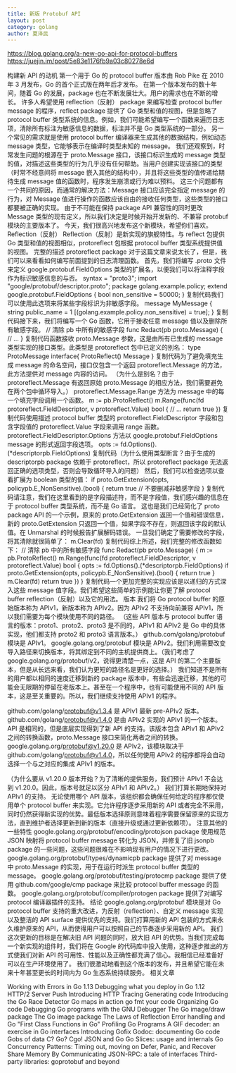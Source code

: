 ```yaml
---
title: 新版 Protobuf API
layout: post
category: golang
author: 夏泽民
---
```

https://blog.golang.org/a-new-go-api-for-protocol-buffers
https://juejin.im/post/5e83e1176fb9a03c80278e6d

<!-- more -->
构建新 API 的动机
第一个用于 Go 的 protocol buffer 版本由 Rob Pike 在 2010 年 3 月发布，Go 的首个正式版在两年后才发布。
在第一个版本发布的数十年间，随着 Go 的发展，package 也在不断发展壮大。用户的需求也在不断的增长。
许多人希望使用 reflection（反射） package 来编写检查 protocol buffer message 的程序，reflect package 提供了 Go 类型和值的视图，但是忽略了 protocol buffer 类型系统的信息。例如，我们可能希望编写一个函数来遍历日志项，清除所有标注为敏感信息的数据，标注并不是 Go 类型系统的一部分。
另一个常见的需求就是使用 protocol buffer 编译器来生成其他的数据结构，例如动态 message 类型，它能够表示在编译时类型未知的 message。
我们还观察到，时常发生问题的根源在于 proto.Message 接口，该接口标识生成的 message 类型的值，对描述这些类型的行为几乎没有任何帮助。当用户创建实现该接口的类型（时常不经意间将 message 嵌入其他的结构中），并且将这些类型的值传递给期待生成 message 值的函数时，程序发生崩溃或行为难以预料。
这三个问题都有一个共同的原因，而通常的解决方法：Message 接口应该完全指定 message 的行为，对 Message 值进行操作的函数应该自由的接收任何类型，这些类型的接口都要被正确的实现。
由于不可能在保持 package API 兼容性的同时更改 Message 类型的现有定义，所以我们决定是时候开始开发新的、不兼容 protobuf 模块的主要版本了。
今天，我们很高兴地发布这个新模块，希望你们喜欢。
Reflection（反射）
Reflection（反射）是新实现的旗舰特性。与 reflect 包提供 Go 类型和值的视图相似，protoreflect 包根据 protocol buffer 类型系统提供值的视图。
完整的描述 protoreflect package 对于这篇文章来说太长了，但是，我们可以来看看如何编写前面提到的日志清理函数。
首先，我们将编写 .proto 文件来定义 google.protobuf.FieldOptions 类型的扩展名，以便我们可以将注释字段作为标识敏感信息的与否。
syntax = "proto3";
import "google/protobuf/descriptor.proto";
package golang.example.policy;
extend google.protobuf.FieldOptions {
    bool non_sensitive = 50000;
}
复制代码我们可以使用此选项来将某些字段标识为非敏感字段。
message MyMessage {
    string public_name = 1 [(golang.example.policy.non_sensitive) = true];
}
复制代码接下来，我们将编写一个 Go 函数，它用于接收任意 message 值以及删除所有敏感字段。
// 清除 pb 中所有的敏感字段
func Redact(pb proto.Message) {
   // ...
}
复制代码函数接收 proto.Message 参数，这是由所有已生成的 message 类型实现的接口类型。此类型是 protoreflect 包中已定义的别名：
type ProtoMessage interface{
    ProtoReflect() Message
}
复制代码为了避免填充生成 message 的命名空间，接口仅包含一个返回 protoreflect.Message 的方法，此方法提供对 message 内容的访问。
（为什么是别名？由于 protoreflect.Message 有返回原始 proto.Message 的相应方法，我们需要避免在两个包中循环导入。）
protoreflect.Message.Range 方法为 message 中的每一个填充字段调用一个函数。
m := pb.ProtoReflect()
m.Range(func(fd protoreflect.FieldDescriptor, v protoreflect.Value) bool {
    // ...
    return true
})
复制代码使用描述 protocol buffer 类型的 protoreflect.FieldDescriptor 字段和包含字段值的 protoreflect.Value 字段来调用 range 函数。
protoreflect.FieldDescriptor.Options 方法以 google.protobuf.FieldOptions message 的形式返回字段选项。
opts := fd.Options().(*descriptorpb.FieldOptions)
复制代码（为什么使用类型断言？由于生成的 descriptorpb package 依赖于 protoreflect，所以 protoreflect package 无法返回正确的选项类型，否则会导致循环导入的问题）
然后，我们可以检查选项以查看扩展为 boolean 类型的值：
if proto.GetExtension(opts, policypb.E_NonSensitive).(bool) {
    return true // 不要删减非敏感字段
}
复制代码请注意，我们在这里看到的是字段描述符，而不是字段值，我们感兴趣的信息在于 protocol buffer 类型系统，而不是 Go 语言。
这也是我们已经简化了 proto package API 的一个示例，原来的 proto.GetExtension 返回一个值和错误信息，新的 proto.GetExtension 只返回一个值，如果字段不存在，则返回该字段的默认值。在 Unmarshal 的时候报告扩展解码错误。
一旦我们确定了需要修改的字段，将其清除就很简单了：
m.Clear(fd)
复制代码综上所述，我们完整的修改函数如下：
// 清除 pb 中的所有敏感字段
func Redact(pb proto.Message) {
    m := pb.ProtoReflect()
    m.Range(func(fd protoreflect.FieldDescriptor, v protoreflect.Value) bool {
        opts := fd.Options().(*descriptorpb.FieldOptions)
        if proto.GetExtension(opts, policypb.E_NonSensitive).(bool) {
            return true
        }
        m.Clear(fd)
        return true
    })
}
复制代码一个更加完整的实现应该是以递归的方式深入这些 message 值字段。我们希望这些简单的示例能让你更了解 protocol buffer reflection（反射）以及它的用法。
版本
我们将 Go protocol buffer 的原始版本称为 APIv1，新版本称为 APIv2。因为 APIv2 不支持向前兼容 APIv1，所以我们需要为每个模块使用不同的路径。
（这些 API 版本与 protocol buffer 语言的版本：proto1、proto2、proto3 是不同的，APIv1 和 APIv2 是 Go 中的具体实现，他们都支持 proto2 和 proto3 语言版本。）
github.com/golang/protobuf  模块是 APIv1。
google.golang.org/protobuf 模块是 APIv2。我们利用需要改变导入路径来切换版本，将其绑定到不同的主机提供商上。（我们考虑了 google.golang.org/protobuf/v2，说得更清楚一点，这是 API 的第二个主要版本，但是从长远来看，我们认为更短的路径名是更好的选择。）
我们知道不是所有的用户都以相同的速度迁移到新的 package 版本中，有些会迅速迁移，其他的可能会无限期的停留在老版本上。甚至在一个程序中，也有可能使用不同的 API 版本，这是至关重要的。所以，我们继续支持使用 APIv1 的程序。

github.com/golang/protobuf@v1.3.4 是 APIv1 最新 pre-APIv2 版本。
github.com/golang/protobuf@v1.4.0 是由 APIv2 实现的 APIv1 的一个版本。API 是相同的，但是底层实现得到了新 API 的支持。该版本包含 APIv1 和 APIv2 之间的转换函数，proto.Message 接口来简化两者之间的转换。
google.golang.org/protobuf@v1.20.0 是 APIv2，该模块取决于 github.com/golang/protobuf@v1.4.0，所以任何使用 APIv2 的程序都将会自动选择一个与之对应的集成 APIv1 的版本。

（为什么要从 v1.20.0 版本开始？为了清晰的提供服务，我们预计 APIv1 不会达到 v1.20.0。因此，版本号就足以区分 APIv1 和 APIv2。）
我们打算长期地保持对 APIv1 的支持。
无论使用哪个 API 版本，该组织都会确保任何给定的程序都仅使用单个 protocol buffer 来实现。它允许程序逐步采用新的 API 或者完全不采用，同时仍然获得新实现的优势。最低版本选择原则意味着程序需要保留原来的实现方法，直到维护者选择更新到新的版本（直接升级或通过更新依赖项）。
注意其他的一些特性
google.golang.org/protobuf/encoding/protojson package 使用规范 JSON 映射将 protocol buffer message 转化为 JSON，并修复了旧 jsonpb package 的一些问题，这些问题很难在不影响现有用户的情况下进行更改。
google.golang.org/protobuf/types/dynamicpb package 提供了对 message 中 proto.Message 的实现，用于在运行时派生 protocol buffer 类型的 message。
google.golang.org/protobuf/testing/protocmp package 提供了使用  github.com/google/cmp package 来比较 protocol buffer message 的函数。
google.golang.org/protobuf/compiler/protogen package 提供了对编写 protocol 编译器插件的支持。
结论
google.golang.org/protobuf 模块是对 Go protocol buffer 支持的重大改进，为反射（reflection）、自定义 message 实现以及整洁的 API surface 提供优先的支持。我们打算用新的 API 包装的方式来永久维护原来的 API，从而使得用户可以按照自己的节奏逐步采用新的 API。
我们这次更新的目标是在解决旧 API 问题的同时，放大旧 API 的优势。当我们完成每一个新实现的组件时，我们将在 Google 的代码库中投入使用，这种逐步推出的方式使我们对新 API 的可用性、性能以及正确性都充满了信心。我相信已经准备好可以在生产环境使用了。
我们很激动地看到这个版本的发布，并且希望它能在未来十年甚至更长的时间内为 Go 生态系统持续服务。
相关文章

Working with Errors in Go 1.13
Debugging what you deploy in Go 1.12
HTTP/2 Server Push
Introducing HTTP Tracing
Generating code
Introducing the Go Race Detector
Go maps in action
go fmt your code
Organizing Go code
Debugging Go programs with the GNU Debugger
The Go image/draw package
The Go image package
The Laws of Reflection
Error handling and Go
"First Class Functions in Go"
Profiling Go Programs
A GIF decoder: an exercise in Go interfaces
Introducing Gofix
Godoc: documenting Go code
Gobs of data
C? Go? Cgo!
JSON and Go
Go Slices: usage and internals
Go Concurrency Patterns: Timing out, moving on
Defer, Panic, and Recover
Share Memory By Communicating
JSON-RPC: a tale of interfaces
Third-party libraries: goprotobuf and beyond
